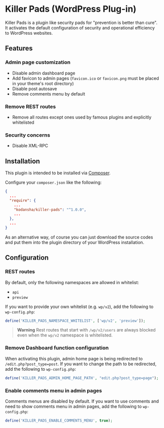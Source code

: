 # Killer Pads (WordPress Plug-in)

Killer Pads is a plugin like security pads for "prevention is better than cure".
It activates the default configuration of security and operational efficiency
to WordPress websites.

## Features

### Admin page customization

- Disable admin dashboard page
- Add favicon to admin pages (`favicon.ico` or `favicon.png` must be placed in your theme's root directory)
- Disable post autosave
- Remove comments menu by default

### Remove REST routes

- Remove all routes except ones used by famous plugins and explicitly whitelisted

### Security concerns

- Disable XML-RPC

## Installation

This plugin is intended to be installed via [Composer](https://getcomposer.org).

Configure your `composer.json` like the following:

```json
{
  ...
  "require": {
    ...
    "kodansha/killer-pads": "^1.0.0",
    ...
  },
  ...
}
```

As an alternative way, of course you can just download the source codes and put
them into the plugin directory of your WordPress installation.

## Configuration

### REST routes

By default, only the following namespaces are allowed in whitelist:

- `api`
- `preview`

If you want to provide your own whitelist (e.g. `wp/v2`), add the following to `wp-config.php`:

```php
define('KILLER_PADS_NAMESPACE_WHITELIST', ['wp/v2', 'preview']);
```

> **Warning**
> Rest routes that start with `/wp/v2/users` are always blocked even when the `wp/v2` namespace is whitelisted.

### Remove Dashboard function configuration

When activating this plugin, admin home page is being redirected to `/edit.php?post_type=post`.
If you want to change the path to be redirected, add the following to `wp-config.php`:

```php
define('KILLER_PADS_ADMIN_HOME_PAGE_PATH', "edit.php?post_type=page");
```

### Enable comments menu in admin pages

Comments menus are disabled by default. If you want to use comments and need to
show comments menu in admin pages, add the following to `wp-config.php`:

```php
define('KILLER_PADS_ENABLE_COMMENTS_MENU', true);
```
